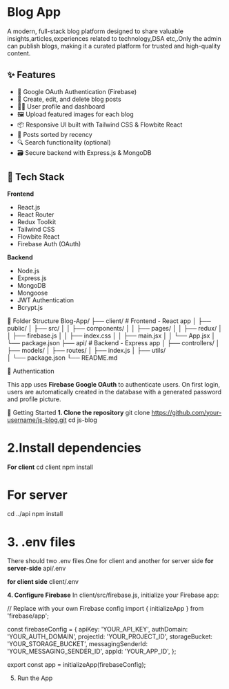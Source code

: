 # Blog App

A modern, full-stack blog platform designed to share valuable insights,articles,experiences related to technology,DSA etc,.Only the admin can publish blogs, making it a curated platform for trusted and high-quality content.

## ✨ Features

- 🔐 Google OAuth Authentication (Firebase)
- 📝 Create, edit, and delete blog posts
- 🧑‍💻 User profile and dashboard
- 🖼️ Upload featured images for each blog
- 📦 Responsive UI built with Tailwind CSS & Flowbite React
- 📂 Posts sorted by recency
- 🔍 Search functionality (optional)
- 🗃️ Secure backend with Express.js & MongoDB

## 🔧 Tech Stack

**Frontend**  
- React.js  
- React Router  
- Redux Toolkit  
- Tailwind CSS  
- Flowbite React  
- Firebase Auth (OAuth)

**Backend**  
- Node.js  
- Express.js  
- MongoDB  
- Mongoose  
- JWT Authentication  
- Bcrypt.js

📁 Folder Structure
Blog-App/
├── client/                  # Frontend - React app
│   ├── public/
│   ├── src/
│   │   ├── components/
│   │   ├── pages/
│   │   ├── redux/
│   │   ├── firebase.js
│   │   ├── index.css
│   │   ├── main.jsx
│   │   └── App.jsx
│   └── package.json
├── api/                  # Backend - Express app
│   ├── controllers/
│   ├── models/
│   ├── routes/
│   ├── index.js
│   ├── utils/           
│   └── package.json
└── README.md

🔐 Authentication

This app uses **Firebase Google OAuth** to authenticate users. On first login, users are automatically created in the database with a generated password and profile picture.

 🚀 Getting Started
**1. Clone the repository**
git clone https://github.com/your-username/js-blog.git
cd js-blog
# 2.Install dependencies 
**For client**
cd client
npm install

# For server
cd ../api
npm install
# 3. .env files
There should two .env files.One for client and another for server side
**for server-side**
api/.env

**for client side**
client/.env

**4. Configure Firebase**
In client/src/firebase.js, initialize your Firebase app:

// Replace with your own Firebase config
import { initializeApp } from 'firebase/app';

const firebaseConfig = {
  apiKey: 'YOUR_API_KEY',
  authDomain: 'YOUR_AUTH_DOMAIN',
  projectId: 'YOUR_PROJECT_ID',
  storageBucket: 'YOUR_STORAGE_BUCKET',
  messagingSenderId: 'YOUR_MESSAGING_SENDER_ID',
  appId: 'YOUR_APP_ID',
};

export const app = initializeApp(firebaseConfig);

5. Run the App

